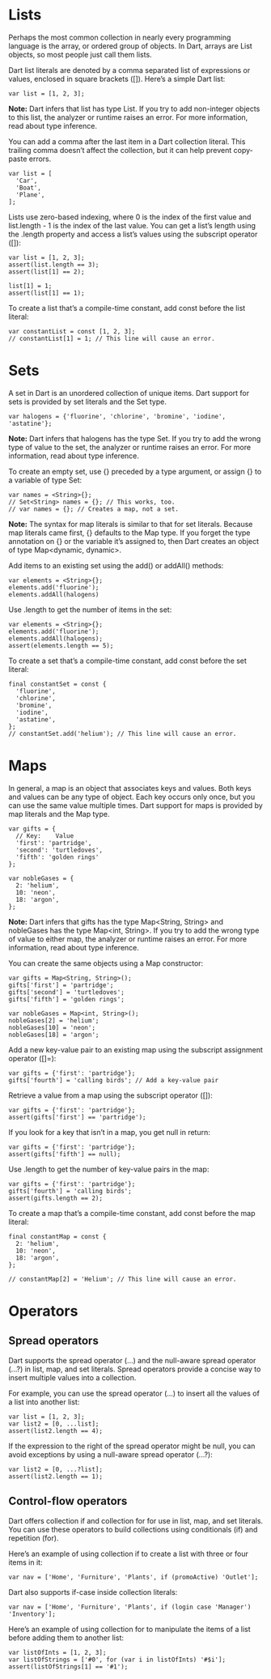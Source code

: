 # Lists
Perhaps the most common collection in nearly every programming language is the array, or ordered group of objects. In Dart, arrays are List objects, so most people just call them lists.

Dart list literals are denoted by a comma separated list of expressions or values, enclosed in square brackets ([]). Here’s a simple Dart list:
```
var list = [1, 2, 3];
```
**Note:** Dart infers that list has type List<int>. If you try to add non-integer objects to this list, the analyzer or runtime raises an error. For more information, read about type inference.

You can add a comma after the last item in a Dart collection literal. This trailing comma doesn’t affect the collection, but it can help prevent copy-paste errors.
```
var list = [
  'Car',
  'Boat',
  'Plane',
];
```
Lists use zero-based indexing, where 0 is the index of the first value and list.length - 1 is the index of the last value. You can get a list’s length using the .length property and access a list’s values using the subscript operator ([]):
```
var list = [1, 2, 3];
assert(list.length == 3);
assert(list[1] == 2);

list[1] = 1;
assert(list[1] == 1);
```
To create a list that’s a compile-time constant, add const before the list literal:
```
var constantList = const [1, 2, 3];
// constantList[1] = 1; // This line will cause an error.
```
# Sets
A set in Dart is an unordered collection of unique items. Dart support for sets is provided by set literals and the Set type.
```
var halogens = {'fluorine', 'chlorine', 'bromine', 'iodine', 'astatine'};
```
**Note:** Dart infers that halogens has the type Set<String>. If you try to add the wrong type of value to the set, the analyzer or runtime raises an error. For more information, read about type inference.

To create an empty set, use {} preceded by a type argument, or assign {} to a variable of type Set:
```
var names = <String>{};
// Set<String> names = {}; // This works, too.
// var names = {}; // Creates a map, not a set.
```
**Note:** The syntax for map literals is similar to that for set literals. Because map literals came first, {} defaults to the Map type. If you forget the type annotation on {} or the variable it’s assigned to, then Dart creates an object of type Map<dynamic, dynamic>.

Add items to an existing set using the add() or addAll() methods:
```
var elements = <String>{};
elements.add('fluorine');
elements.addAll(halogens)
```
Use .length to get the number of items in the set:
```
var elements = <String>{};
elements.add('fluorine');
elements.addAll(halogens);
assert(elements.length == 5);
```
To create a set that’s a compile-time constant, add const before the set literal:
```
final constantSet = const {
  'fluorine',
  'chlorine',
  'bromine',
  'iodine',
  'astatine',
};
// constantSet.add('helium'); // This line will cause an error.
```
# Maps
In general, a map is an object that associates keys and values. Both keys and values can be any type of object. Each key occurs only once, but you can use the same value multiple times. Dart support for maps is provided by map literals and the Map type.
```
var gifts = {
  // Key:    Value
  'first': 'partridge',
  'second': 'turtledoves',
  'fifth': 'golden rings'
};

var nobleGases = {
  2: 'helium',
  10: 'neon',
  18: 'argon',
};
```
**Note:** Dart infers that gifts has the type Map<String, String> and nobleGases has the type Map<int, String>. If you try to add the wrong type of value to either map, the analyzer or runtime raises an error. For more information, read about type inference.

You can create the same objects using a Map constructor:
```
var gifts = Map<String, String>();
gifts['first'] = 'partridge';
gifts['second'] = 'turtledoves';
gifts['fifth'] = 'golden rings';

var nobleGases = Map<int, String>();
nobleGases[2] = 'helium';
nobleGases[10] = 'neon';
nobleGases[18] = 'argon';
```
Add a new key-value pair to an existing map using the subscript assignment operator ([]=):
```
var gifts = {'first': 'partridge'};
gifts['fourth'] = 'calling birds'; // Add a key-value pair
```
Retrieve a value from a map using the subscript operator ([]):
```
var gifts = {'first': 'partridge'};
assert(gifts['first'] == 'partridge');
```
If you look for a key that isn’t in a map, you get null in return:
```
var gifts = {'first': 'partridge'};
assert(gifts['fifth'] == null);
```
Use .length to get the number of key-value pairs in the map:
```
var gifts = {'first': 'partridge'};
gifts['fourth'] = 'calling birds';
assert(gifts.length == 2);
```
To create a map that’s a compile-time constant, add const before the map literal:
```
final constantMap = const {
  2: 'helium',
  10: 'neon',
  18: 'argon',
};

// constantMap[2] = 'Helium'; // This line will cause an error.
```
# Operators
## Spread operators
Dart supports the spread operator (...) and the null-aware spread operator (...?) in list, map, and set literals. Spread operators provide a concise way to insert multiple values into a collection.

For example, you can use the spread operator (...) to insert all the values of a list into another list:
```
var list = [1, 2, 3];
var list2 = [0, ...list];
assert(list2.length == 4);
```
If the expression to the right of the spread operator might be null, you can avoid exceptions by using a null-aware spread operator (...?):
```
var list2 = [0, ...?list];
assert(list2.length == 1);
```
## Control-flow operators
Dart offers collection if and collection for for use in list, map, and set literals. You can use these operators to build collections using conditionals (if) and repetition (for).

Here’s an example of using collection if to create a list with three or four items in it:
```
var nav = ['Home', 'Furniture', 'Plants', if (promoActive) 'Outlet'];
```
Dart also supports if-case inside collection literals:
```
var nav = ['Home', 'Furniture', 'Plants', if (login case 'Manager') 'Inventory'];
```
Here’s an example of using collection for to manipulate the items of a list before adding them to another list:
```
var listOfInts = [1, 2, 3];
var listOfStrings = ['#0', for (var i in listOfInts) '#$i'];
assert(listOfStrings[1] == '#1');
```
